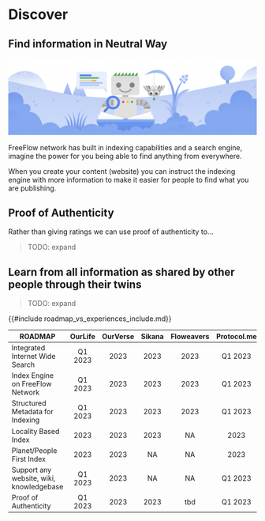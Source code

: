 # Discover

## Find information in Neutral Way

![](img/search.png)  

FreeFlow network has built in indexing capabilities and a search engine, imagine the power for you being able to find anything from everywhere.

When you create your content (website) you can instruct the indexing engine with more information to make it easier for people to find what you are publishing.

## Proof of Authenticity

Rather than giving ratings we can use proof of authenticity to...

> TODO: expand

## Learn from all information as shared by other people through their twins

> TODO: expand


{{#include roadmap_vs_experiences_include.md}}

| **ROADMAP**                              | OurLife | OurVerse | Sikana | Floweavers | Protocol.me |
|------------------------------------------|:-------:|:--------:|:-------:|:----------:|:-----------:|
| Integrated Internet Wide Search          | Q1 2023 | 2023     | 2023   | 2023       | Q1 2023     |
| Index Engine on FreeFlow Network         | Q1 2023 | 2023     | 2023   | 2023       | Q1 2023     |
| Structured Metadata for Indexing         | Q1 2023 | 2023     | 2023   | 2023       | Q1 2023     |
| Locality Based Index                     | 2023    | 2023     | 2023   | NA         | 2023        |
| Planet/People First Index                | 2023    | 2023     | NA     | NA         | 2023        |
| Support any website, wiki, knowledgebase | Q1 2023 | 2023     | NA     | NA         | Q1 2023     |
| Proof of Authenticity                    | Q1 2023 | 2023     | 2023   | tbd        | Q1 2023     |

